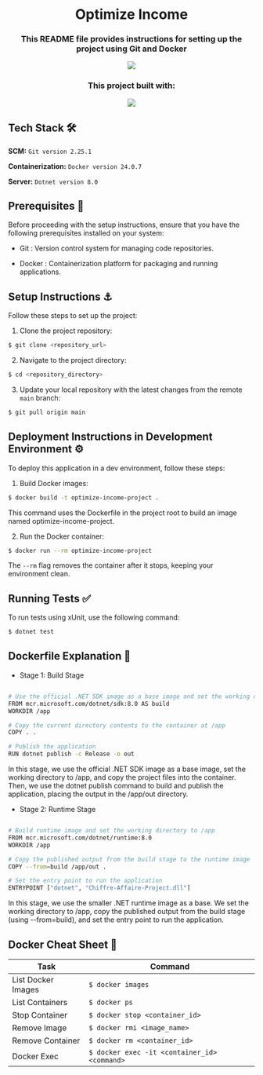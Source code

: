 <div>
<h1 align="center">Optimize Income</h1>

<h3 align="center">This README file provides instructions for setting up the project using Git and Docker  </h3>


<p align="center">
  <a href="https://skillicons.dev">
    <img src="https://skillicons.dev/icons?i=git,docker" />
  </a>
</p>

<h3 align="center">This project built with:</h3>

<p align="center">
  <a href="https://skillicons.dev">
    <img src="https://skillicons.dev/icons?i=dotnet" />
  </a>
</p>
</div>

## Tech Stack 🛠️

**SCM:**  `Git version 2.25.1` 

**Containerization:**  `Docker version 24.0.7` 

**Server:**  `Dotnet version 8.0` 


## Prerequisites 📌

Before proceeding with the setup instructions, ensure that you have the following prerequisites installed on your system:

-  Git : Version control system for managing code repositories.

-  Docker : Containerization platform for packaging and running applications.

## Setup Instructions ⚓

Follow these steps to set up the project:

1. Clone the project repository:

```sh
$ git clone <repository_url>
```
2. Navigate to the project directory:

```sh
$ cd <repository_directory>
```

3. Update your local repository with the latest changes from the remote `main` branch:


```sh
$ git pull origin main
```

## Deployment Instructions in Development Environment ⚙️

To deploy this application in a dev environment, follow these steps:


1. Build Docker images:

```sh
$ docker build -t optimize-income-project .
```
This command uses the Dockerfile in the project root to build an image named optimize-income-project.

2. Run the Docker container:

```sh
$ docker run --rm optimize-income-project
```
The `--rm` flag removes the container after it stops, keeping your environment clean.

## Running Tests ✅

To run tests using xUnit, use the following command:

```bash
$ dotnet test
```

## Dockerfile Explanation 🐳

- Stage 1: Build Stage

``` bash

# Use the official .NET SDK image as a base image and set the working directory to /app
FROM mcr.microsoft.com/dotnet/sdk:8.0 AS build
WORKDIR /app

# Copy the current directory contents to the container at /app
COPY . .

# Publish the application
RUN dotnet publish -c Release -o out

```

In this stage, we use the official .NET SDK image as a base image, set the working directory to /app, and copy the project files into the container. Then, we use the dotnet publish command to build and publish the application, placing the output in the /app/out directory.

- Stage 2: Runtime Stage

```bash

# Build runtime image and set the working directory to /app
FROM mcr.microsoft.com/dotnet/runtime:8.0
WORKDIR /app

# Copy the published output from the build stage to the runtime image
COPY --from=build /app/out .

# Set the entry point to run the application
ENTRYPOINT ["dotnet", "Chiffre-Affaire-Project.dll"]

```
In this stage, we use the smaller .NET runtime image as a base. We set the working directory to /app, copy the published output from the build stage (using --from=build), and set the entry point to run the application.

## Docker Cheat Sheet 📑
| Task                  | Command                                 |
|-----------------------|-----------------------------------------|
| List Docker Images    | `$ docker images`                         |
| List Containers       | `$ docker ps`                             |
| Stop Container        | `$ docker stop <container_id>`            |
| Remove Image          | `$ docker rmi <image_name>`               |
| Remove Container      | `$ docker rm <container_id>`              |
| Docker Exec           | `$ docker exec -it <container_id> <command>`|
